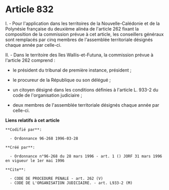 # Article 832

I. - Pour l'application dans les territoires de la Nouvelle-Calédonie et de la Polynésie française du deuxième alinéa de
l'article 262 fixant la composition de la commission prévue à cet article, les conseillers généraux sont remplacés par cinq
membres de l'assemblée territoriale désignés chaque année par celle-ci.

II. - Dans le territoire des îles Wallis-et-Futuna, la commission prévue à l'article 262 comprend :

- le président du tribunal de première instance, président ;

- le procureur de la République ou son délégué ;

- un citoyen désigné dans les conditions définies à l'article L. 933-2 du code de l'organisation judiciaire ;

- deux membres de l'assemblée territoriale désignés chaque année par celle-ci.

**Liens relatifs à cet article**

	**Codifié par**:

	  - Ordonnance 96-268 1996-03-28

	**Créé par**:

	  - Ordonnance n°96-268 du 28 mars 1996 - art. 1 () JORF 31 mars 1996 en vigueur le 1er mai 1996

	**Cite**:

	  - CODE DE PROCEDURE PENALE - art. 262 (V)
	  - CODE DE L'ORGANISATION JUDICIAIRE. - art. L933-2 (M)
